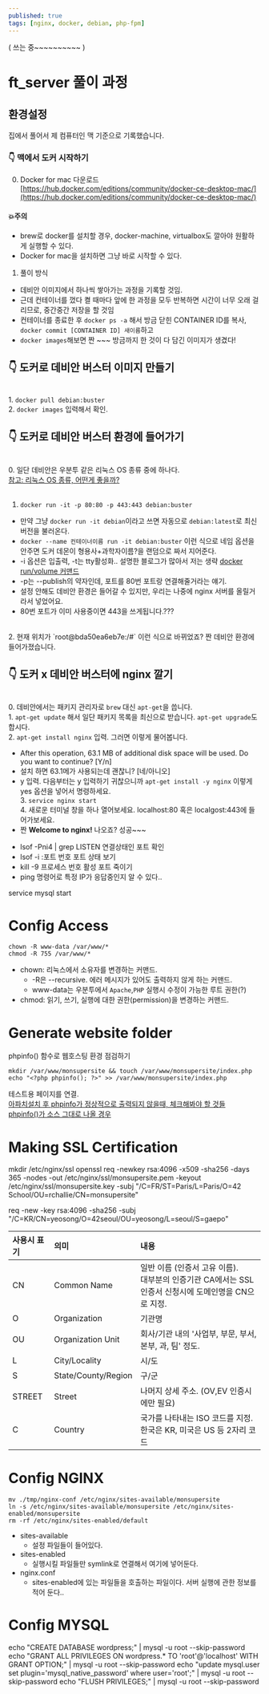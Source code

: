 ```yaml
---
published: true
tags: [nginx, docker, debian, php-fpm]
---
```

( 쓰는 중~~~~~~~~~~ )

# ft_server 풀이 과정

## 환경설정
집에서 풀어서 제 컴퓨터인 맥 기준으로 기록했습니다.

### 👇 맥에서 도커 시작하기

0. Docker for mac 다운로드
[https://hub.docker.com/editions/community/docker-ce-desktop-mac/](https://hub.docker.com/editions/community/docker-ce-desktop-mac/)
#### 💥주의
* brew로 docker를 설치할 경우, docker-machine, virtualbox도 깔아야 원활하게 실행할 수 있다.
* Docker for mac을 설치하면 그냥 바로 시작할 수 있다.

1. 풀이 방식
* 데비안 이미지에서 하나씩 쌓아가는 과정을 기록할 것임.
* 근데 컨테이너를 껐다 켤 때마다 앞에 한 과정을 모두 반복하면 시간이 너무 오래 걸리므로, 중간중간 저장을 할 것임
* 컨테이너를 종료한 후 `docker ps -a` 해서 방금 닫힌 CONTAINER ID를 복사, `docker commit [CONTAINER ID] 새이름`하고
* `docker images`해보면 짠 ~~~ 방금까지 한 것이 다 담긴 이미지가 생겼다!

## 👇 도커로 데비안 버스터 이미지 만들기

<br>1. `docker pull debian:buster` 
<br>2. `docker images` 입력해서 확인.

## 👇 도커로 데비안 버스터 환경에 들어가기

<br>0. 일단 데비안은 우분투 같은 리눅스 OS 종류 중에 하나다.
<br>[참고: 리눅스 OS 종류, 어떤게 좋을까?](https://secretpoten.tistory.com/31)
<br>
<br>
1. `docker run -it -p 80:80 -p 443:443 debian:buster`
  - 만약 그냥 `docker run -it debian`이라고 쓰면 자동으로 `debian:latest`로 최신 버전을 불러온다.
  - `docker --name 컨테이너이름 run -it debian:buster` 이런 식으로 네임 옵션을 안주면 도커 데몬이 형용사+과학자이름?을 랜덤으로 짜서 지어준다.
  - -i 옵션은 입출력, -t는 tty활성화.. 설명한 블로그가 많아서 저는 생략 [docker run/volume 커맨드](https://tinkerbellbass.tistory.com/47)
  - -p는 --publish의 약자인데, 포트를 80번 포트랑 연결해줄거라는 얘기.
  - 설정 안해도 데비안 환경은 들어갈 수 있지만, 우리는 나중에 nginx 서버를 올릴거라서 넣었어요.
  - 80번 포트가 이미 사용중이면 443을 쓰게됩니다.???
<br>
2. 현재 위치가 `root@bda50ea6eb7e:/#` 이런 식으로 바뀌었죠? 짠 데비안 환경에 들어가졌습니다.

## 👇 도커 x 데비안 버스터에 nginx 깔기

<br>0. 데비안에서는 패키지 관리자로 `brew` 대신 `apt-get`을 씁니다.
<br>1. `apt-get update` 해서 일단 패키지 목록을 최신으로 받습니다. `apt-get upgrade`도 합시다.
<br>2. `apt-get install nginx` 입력. 그러면 이렇게 물어봅니다.
  - After this operation, 63.1 MB of additional disk space will be used. Do you want to continue? [Y/n]
  - 설치 하면 63.1메가 사용되는데 괜찮니? [네/아니오]
  - y 입력. 다음부터는 y 입력하기 귀찮으니까 `apt-get install -y nginx` 이렇게 yes 옵션을 넣어서 명령하세요.
<br>3. `service nginx start`
<br>4. 새로운 터미널 창을 하나 열어보세요. localhost:80 혹은 localgost:443에 들어가보세요.
   - 짠 **Welcome to nginx!** 나오죠? 성공~~~


   
   
* lsof -Pni4 | grep LISTEN 연결상태인 포트 확인
* lsof -i :포트 번호 포트 상태 보기
* kill -9 프로세스 번호 활성 포트 죽이기
* ping 명령어로 특정 IP가 응답중인지 알 수 있다..
   
   
   
   


service mysql start

# Config Access
~~~
chown -R www-data /var/www/*
chmod -R 755 /var/www/*
~~~
* chown: 리눅스에서 소유자를 변경하는 커맨드.
  - -R은 --recursive. 에러 메시지가 있어도 출력하지 않게 하는 커맨드.
  - www-data는 우분투에서 `Apache`,`PHP` 실행시 수정이 가능한 루트 권한(?)
* chmod: 읽기, 쓰기, 실행에 대한 권한(permission)을 변경하는 커맨드.


# Generate website folder
phpinfo() 함수로 웹호스팅 환경 점검하기
~~~
mkdir /var/www/monsupersite && touch /var/www/monsupersite/index.php
echo "<?php phpinfo(); ?>" >> /var/www/monsupersite/index.php
~~~
테스트용 페이지를 연결.<br>
[아파치설치 후 phpinfo가 정상적으로 출력되지 않을때, 체크해봐야 할 것들](https://idchowto.com/?p=16772)<br>
[phpinfo()가 소스 그대로 나올 경우](https://medium.com/sjk5766/phpinfo-%EA%B0%80-%EC%86%8C%EC%8A%A4-%EA%B7%B8%EB%8C%80%EB%A1%9C-%EB%82%98%EC%98%AC-%EA%B2%BD%EC%9A%B0-f8993576adc5)


# Making SSL Certification
mkdir /etc/nginx/ssl
openssl req -newkey rsa:4096 -x509 -sha256 -days 365 -nodes -out /etc/nginx/ssl/monsupersite.pem -keyout /etc/nginx/ssl/monsupersite.key -subj "/C=FR/ST=Paris/L=Paris/O=42 School/OU=rchallie/CN=monsupersite"

req -new -key
rsa:4096
-sha256
-subj "/C=KR/CN=yeosong/O=42seoul/OU=yeosong/L=seoul/S=gaepo"

| 사용시 표기 | 의미 | 내용 |
|:---|:---|:---|
| CN | Common Name | 일반 이름 (인증서 고유 이름).<br>대부분의 인증기관 CA에서는 SSL인증서 신청시에 도메인명을 CN으로 지정.|
| O | Organization | 기관명 |
| OU | Organization Unit | 회사/기관 내의 '사업부, 부문, 부서, 본부, 과, 팀' 정도. |
| L | City/Locality | 시/도 |
| S | State/County/Region | 구/군 |
| STREET | Street | 나머지 상세 주소. (OV,EV 인증시에만 필요) |
| C | Country | 국가를 나타내는 ISO 코드를 지정. 한국은 KR, 미국은 US 등 2자리 코드 |

# Config NGINX
~~~
mv ./tmp/nginx-conf /etc/nginx/sites-available/monsupersite
ln -s /etc/nginx/sites-available/monsupersite /etc/nginx/sites-enabled/monsupersite
rm -rf /etc/nginx/sites-enabled/default
~~~
* sites-available
    - 설정 파일들이 들어있다.
* sites-enabled
    - 실행시킬 파일들만 symlink로 연결해서 여기에 넣어둔다.
* nginx.conf
    - sites-enabled에 있는 파일들을 호출하는 파일이다. 서버 실행에 관한 정보를 적어 둔다..

# Config MYSQL
echo "CREATE DATABASE wordpress;" | mysql -u root --skip-password
echo "GRANT ALL PRIVILEGES ON wordpress.* TO 'root'@'localhost' WITH GRANT OPTION;" | mysql -u root --skip-password
echo "update mysql.user set plugin='mysql_native_password' where user='root';" | mysql -u root --skip-password
echo "FLUSH PRIVILEGES;" | mysql -u root --skip-password


   
   
   
   
   
   
   
   
   
   
   
   
   
   
   
